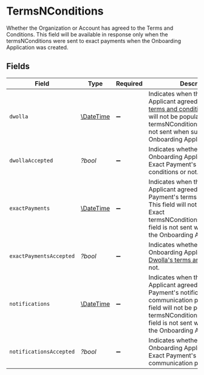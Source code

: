 # TermsNConditions

Whether the Organization or Account has agreed to the Terms and Conditions. This field will be available in response only when the termsNConditions were sent to exact payments when the Onboarding Application was created.


## Fields

| Field                                                                                                                                                                                                                                                         | Type                                                                                                                                                                                                                                                          | Required                                                                                                                                                                                                                                                      | Description                                                                                                                                                                                                                                                   | Example                                                                                                                                                                                                                                                       |
| ------------------------------------------------------------------------------------------------------------------------------------------------------------------------------------------------------------------------------------------------------------- | ------------------------------------------------------------------------------------------------------------------------------------------------------------------------------------------------------------------------------------------------------------- | ------------------------------------------------------------------------------------------------------------------------------------------------------------------------------------------------------------------------------------------------------------- | ------------------------------------------------------------------------------------------------------------------------------------------------------------------------------------------------------------------------------------------------------------- | ------------------------------------------------------------------------------------------------------------------------------------------------------------------------------------------------------------------------------------------------------------- |
| `dwolla`                                                                                                                                                                                                                                                      | [\DateTime](https://www.php.net/manual/en/class.datetime.php)                                                                                                                                                                                                 | :heavy_minus_sign:                                                                                                                                                                                                                                            | Indicates when the Onboarding Applicant agreed to [Dwolla's terms and conditions](https://www.dwolla.com/legal/platform-agreement/). This field will not be populated if termsNConditions.dwolla field is not sent when submitting the Onboarding Application | 2022-08-08T20:31:38.636Z                                                                                                                                                                                                                                      |
| `dwollaAccepted`                                                                                                                                                                                                                                              | *?bool*                                                                                                                                                                                                                                                       | :heavy_minus_sign:                                                                                                                                                                                                                                            | Indicates whether the Onboarding Applicant agreed to Exact Payment's terms and conditions or not.                                                                                                                                                             | true                                                                                                                                                                                                                                                          |
| `exactPayments`                                                                                                                                                                                                                                               | [\DateTime](https://www.php.net/manual/en/class.datetime.php)                                                                                                                                                                                                 | :heavy_minus_sign:                                                                                                                                                                                                                                            | Indicates when the Onboarding Applicant agreed to Exact Payment's terms and conditions. This field will not be populated if Exact termsNConditions.exactPayments field is not sent when submitting the Onboarding Application                                 | 2022-08-08T20:31:38.636Z                                                                                                                                                                                                                                      |
| `exactPaymentsAccepted`                                                                                                                                                                                                                                       | *?bool*                                                                                                                                                                                                                                                       | :heavy_minus_sign:                                                                                                                                                                                                                                            | Indicates whether the Onboarding Applicant agreed to [Dwolla's terms and conditions](https://www.dwolla.com/legal/platform-agreement/) or not.                                                                                                                | true                                                                                                                                                                                                                                                          |
| `notifications`                                                                                                                                                                                                                                               | [\DateTime](https://www.php.net/manual/en/class.datetime.php)                                                                                                                                                                                                 | :heavy_minus_sign:                                                                                                                                                                                                                                            | Indicates when the Onboarding Applicant agreed to Exact Payment's notification and communication policies. This field will not be populated if Exact termsNConditions.notifications field is not sent when submitting the Onboarding Application              | 2022-08-08T20:31:38.636Z                                                                                                                                                                                                                                      |
| `notificationsAccepted`                                                                                                                                                                                                                                       | *?bool*                                                                                                                                                                                                                                                       | :heavy_minus_sign:                                                                                                                                                                                                                                            | Indicates whether the Onboarding Applicant agreed to Exact Payment's notification and communication policies or not.                                                                                                                                          | true                                                                                                                                                                                                                                                          |